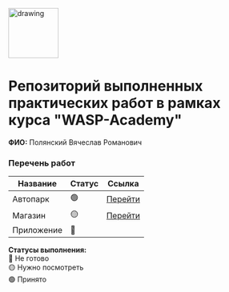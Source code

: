 <a href="https://wasp-academy.com"><img src="https://wasp-academy.com/Resources/wasp-logo.png" alt="drawing" width="100"/></a>
# Репозиторий выполненных практических работ в рамках курса "WASP-Academy"
**ФИО:** Полянский Вячеслав Романович
 
### Перечень работ

Название          | Статус |Ссылка
------------------|--------|--------
Автопарк         | 🟢    | <a href="https://github.com/Ilfrix/WASP/tree/main/Autopark">Перейти</a>
Магазин          | 🟡    | <a href="https://github.com/Ilfrix/WASP/tree/main/StoreMusic">Перейти</a>
Приложение       | 🔴    |

**Статусы выполнения:** <br>
🔴 Не готово <br>
🟡 Нужно посмотреть <br>
🟢 Принято <br>